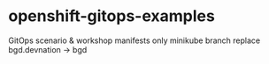 # openshift-gitops-examples
GitOps scenario &amp; workshop manifests
only minikube branch
replace  bgd.devnation -> bgd
